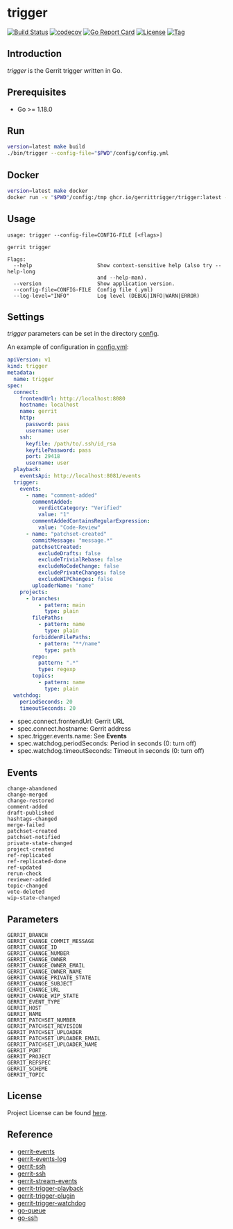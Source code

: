 # trigger

[![Build Status](https://github.com/gerrittrigger/trigger/workflows/ci/badge.svg?branch=main&event=push)](https://github.com/gerrittrigger/trigger/actions?query=workflow%3Aci)
[![codecov](https://codecov.io/gh/gerrittrigger/trigger/branch/main/graph/badge.svg?token=YCXTOSU3WR)](https://codecov.io/gh/gerrittrigger/trigger)
[![Go Report Card](https://goreportcard.com/badge/github.com/gerrittrigger/trigger)](https://goreportcard.com/report/github.com/gerrittrigger/trigger)
[![License](https://img.shields.io/github/license/gerrittrigger/trigger.svg)](https://github.com/gerrittrigger/trigger/blob/main/LICENSE)
[![Tag](https://img.shields.io/github/tag/gerrittrigger/trigger.svg)](https://github.com/gerrittrigger/trigger/tags)



## Introduction

*trigger* is the Gerrit trigger written in Go.



## Prerequisites

- Go >= 1.18.0



## Run

```bash
version=latest make build
./bin/trigger --config-file="$PWD"/config/config.yml
```



## Docker

```bash
version=latest make docker
docker run -v "$PWD"/config:/tmp ghcr.io/gerrittrigger/trigger:latest --config-file=/tmp/config.yml
```



## Usage

```
usage: trigger --config-file=CONFIG-FILE [<flags>]

gerrit trigger

Flags:
  --help                     Show context-sensitive help (also try --help-long
                             and --help-man).
  --version                  Show application version.
  --config-file=CONFIG-FILE  Config file (.yml)
  --log-level="INFO"         Log level (DEBUG|INFO|WARN|ERROR)
```



## Settings

*trigger* parameters can be set in the directory [config](https://github.com/gerrittrigger/trigger/blob/main/config).

An example of configuration in [config.yml](https://github.com/gerrittrigger/trigger/blob/main/config/config.yml):

```yaml
apiVersion: v1
kind: trigger
metadata:
  name: trigger
spec:
  connect:
    frontendUrl: http://localhost:8080
    hostname: localhost
    name: gerrit
    http:
      password: pass
      username: user
    ssh:
      keyfile: /path/to/.ssh/id_rsa
      keyfilePassword: pass
      port: 29418
      username: user
  playback:
    eventsApi: http://localhost:8081/events
  trigger:
    events:
      - name: "comment-added"
        commentAdded:
          verdictCategory: "Verified"
          value: "1"
        commentAddedContainsRegularExpression:
          value: "Code-Review"
      - name: "patchset-created"
        commitMessage: "message.*"
        patchsetCreated:
          excludeDrafts: false
          excludeTrivialRebase: false
          excludeNoCodeChange: false
          excludePrivateChanges: false
          excludeWIPChanges: false
        uploaderName: "name"
    projects:
      - branches:
          - pattern: main
            type: plain
        filePaths:
          - pattern: name
            type: plain
        forbiddenFilePaths:
          - pattern: "**/name"
            type: path
        repo:
          pattern: ".*"
          type: regexp
        topics:
          - pattern: name
            type: plain
  watchdog:
    periodSeconds: 20
    timeoutSeconds: 20
```

- spec.connect.frontendUrl: Gerrit URL
- spec.connect.hostname: Gerrit address
- spec.trigger.events.name: See **Events**
- spec.watchdog.periodSeconds: Period in seconds (0: turn off)
- spec.watchdog.timeoutSeconds: Timeout in seconds (0: turn off)



## Events

```
change-abandoned
change-merged
change-restored
comment-added
draft-published
hashtags-changed
merge-failed
patchset-created
patchset-notified
private-state-changed
project-created
ref-replicated
ref-replicated-done
ref-updated
rerun-check
reviewer-added
topic-changed
vote-deleted
wip-state-changed
```



## Parameters

```
GERRIT_BRANCH
GERRIT_CHANGE_COMMIT_MESSAGE
GERRIT_CHANGE_ID
GERRIT_CHANGE_NUMBER
GERRIT_CHANGE_OWNER
GERRIT_CHANGE_OWNER_EMAIL
GERRIT_CHANGE_OWNER_NAME
GERRIT_CHANGE_PRIVATE_STATE
GERRIT_CHANGE_SUBJECT
GERRIT_CHANGE_URL
GERRIT_CHANGE_WIP_STATE
GERRIT_EVENT_TYPE
GERRIT_HOST
GERRIT_NAME
GERRIT_PATCHSET_NUMBER
GERRIT_PATCHSET_REVISION
GERRIT_PATCHSET_UPLOADER
GERRIT_PATCHSET_UPLOADER_EMAIL
GERRIT_PATCHSET_UPLOADER_NAME
GERRIT_PORT
GERRIT_PROJECT
GERRIT_REFSPEC
GERRIT_SCHEME
GERRIT_TOPIC
```



## License

Project License can be found [here](LICENSE).



## Reference

- [gerrit-events](https://github.com/sonyxperiadev/gerrit-events)
- [gerrit-events-log](https://gerrit.googlesource.com/plugins/events-log/)
- [gerrit-ssh](https://github.com/craftsland/gerrit-ssh)
- [gerrit-ssh](https://gist.github.com/craftslab/2a89da7b65fd32aaf6c598145625e643)
- [gerrit-stream-events](https://gerrit-review.googlesource.com/Documentation/cmd-stream-events.html)
- [gerrit-trigger-playback](https://github.com/jenkinsci/gerrit-trigger-plugin/blob/master/src/main/java/com/sonyericsson/hudson/plugins/gerrit/trigger/playback/GerritMissedEventsPlaybackManager.java)
- [gerrit-trigger-plugin](https://github.com/jenkinsci/gerrit-trigger-plugin)
- [gerrit-trigger-watchdog](https://github.com/sonyxperiadev/gerrit-events/blob/master/src/main/java/com/sonymobile/tools/gerrit/gerritevents/watchdog/StreamWatchdog.java)
- [go-queue](https://github.com/alexsergivan/blog-examples/blob/master/queue)
- [go-ssh](https://golang.hotexamples.com/site/file?hash=0x622d73200b734b5b68931b92861d30d6f4ef184f0872a45c49cedf26a29fa965&fullName=main.go&project=aybabtme/multisshtail)
